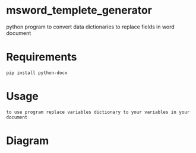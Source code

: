 # msword_templete_generator
python program to convert data dictionaries to replace fields in word document

# Requirements
```
pip install python-docx
```

# Usage
```
to use program replace variables dictionary to your variables in your document
```

# Diagram
